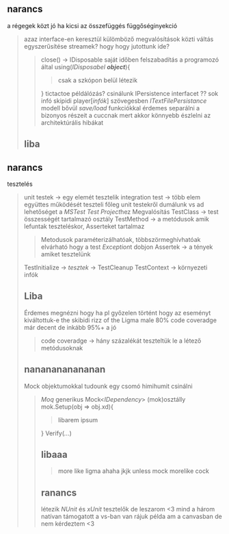## narancs

a régegek közt jó ha kicsi az összefüggés
függőséginyekció

> azaz interface-en keresztül külömböző megvalósítások közti váltás egyszerűsítése
> streamek? hogy hogy jutottunk ide?
>
> > close() -> IDisposable
> > saját időben felszabadítás a programozó által
> > using(*IDisposabel* ***object***){
> >
> > > csak a szkópon belül létezik
> >
> > }
> > tictactoe példálózás?
> > csinálunk IPersistence interfacet
> > ??
> > sok infó
> > skipidi
> > player\[*infók*\]
> > szövegesben *ITextFilePersistance*
> > modell bővül *save/load* funkciókkal
> > érdemes separálni a bizonyos részeit a cuccnak mert akkor könnyebb észlelni az architektúrális hibákat
>
> ## liba

## narancs

tesztelés

> unit testek -> egy elemét tesztelik
> integration test -> több elem együttes működését teszteli
> főleg unit testekről dumálunk
> vs ad lehetőséget a *MSTest Test Project*hez
> Megvalósítás
> TestClass -> test összességét tartalmazó osztály
> TestMethod -> a metódusok amik lefuntak teszteléskor, Asserteket tartalmaz
>
> > Metodusok paraméterizálhatóak, többszörmeghívhatóak
> > elvárható hogy a test *Exception*t dobjon
> > Assertek -> a tények amiket tesztelünk
>
> TestInitialize -> *tesztek* -> TestCleanup
> TestContext -> környezeti infók
>
> ## Liba
>
> Érdemes megnézni hogy ha pl győzelen történt hogy az eseményt kiváltottuk-e
> the skibidi rizz of the Ligma male
> 80% code coveradge már decent de inkább 95%+ a jó
>
> > code coveradge -> hány százalékát teszteltük le a létező metódusoknak
>
> ## nananananananan
>
> Mock objektumokkal tudounk egy csomó himihumit csinálni
>
> > *Moq*
> > generikus Mock\<*IDependency*> (mok)osztálly
> > mok.Setup(obj => obj.xd){
> >
> > > libarem ipsum
> >
> > }
> > Verify(*...*)
> >
> > ## libaaa
> >
> > > more like
> > > ligma
> > > ahaha
> > > jkjk
> > > unless
> > > mock
> > > morelike
> > > cock
> >
> > ## ranancs
> >
> > létezik *NUnit* és *xUnit* tesztelők
> > de leszarom \<3
> > mind a három natívan támogatott a vs-ban
> > van rájuk példa am a canvasban
> > de nem kérdeztem \<3
